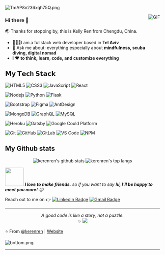 ![TmAP8n236xqh75Q.png](https://i.loli.net/2020/07/13/OiwrC2KRZNPA9cJ.png)

<img align="right" alt="GIF" src="https://raw.githubusercontent.com/haoruilee/haoruilee/master/pic/pusheencode.gif" />


### Hi there 👋 

🌏  Thanks for stopping by, this is Kelly Ren from Chengdu, China. 

- 👩🏻‍💻I am a fullstack web developer based in **Tel Aviv**
- 💬 Ask me about: everything especially about **mindfulness, scuba diving, digital nomad**
- **I** ❤️ **to think, learn, code, and customize everything**

## 𝗠𝘆 𝗧𝗲𝗰h 𝗦𝘁𝗮𝗰𝗸


![HTML5](https://img.shields.io/badge/-HTML5-%23E44D27?style=flat-square&logo=html5&logoColor=ffffff)
![CSS3](https://img.shields.io/badge/-CSS3-%231572B6?style=flat-square&logo=css3)
![JavaScript](https://img.shields.io/badge/-JavaScript-%23F7DF1C?style=flat-square&logo=javascript&logoColor=000000&labelColor=%23F7DF1C&color=%23FFCE5A)
![React](https://img.shields.io/badge/-React-%23282C34?style=flat-square&logo=react)

![Nodejs](https://img.shields.io/badge/node.js%20-%2343853D.svg?&style=flat-square&logo=node.js&logoColor=white)
![Python](https://img.shields.io/badge/-Python-white?style=flat-square&logo=Python)
![Flask](https://img.shields.io/badge/flask-black.svg?&style=flat-square&logo=flask)


![Bootstrap](https://img.shields.io/badge/-Bootstrap-563D7C?style=flat-square&logo=bootstrap)
![Figma](https://img.shields.io/badge/-Figma-%23333333?style=flat-square&logo=figma)
![AntDesign](https://img.shields.io/badge/ant-design?style=flat-square&logo=ant-design)


![MongoDB](https://img.shields.io/badge/-MongoDB-green?style=flat-square&logo=mongodb)
![GraphQL](https://img.shields.io/badge/-GraphQL-E10098?style=flat-square&logo=graphql)
![MySQL](https://img.shields.io/badge/-MySQL-4479A1?style=flat-square&logo=mysql&logoColor=white)



![Heroku](https://img.shields.io/badge/-Heroku-%23007ACC?style=flat-square&logo=heroku&lableColor=4C1E9F)
![Gatsby](https://img.shields.io/badge/-Gatsby-yellow?style=flat-square&logo=gatsby)
![Google Could Platform](https://img.shields.io/badge/-Google_Cloud_Platform-1a73e8?style=flat-square&logo=google-cloud&logoColor=white")


![Git](https://img.shields.io/badge/-Git-%23F05032?style=flat-square&logo=git&logoColor=%23ffffff)
![GitHub](https://img.shields.io/badge/-GitHub-181717?style=flat-square&logo=github)
![GitLab](https://img.shields.io/badge/-GitLab-FCA121?style=flat-square&logo=gitlab)
![VS Code](https://img.shields.io/badge/-VSCode-%23007ACC?style=flat-square&logo=visual-studio-code)
![NPM](https://img.shields.io/badge/-NPM-CB3837?style=flat-square&logo=npm&logoColor=white)

## My Github stats
<p align='center'>
  <img align="center" src="https://github-readme-stats.vercel.app/api?username=kerenren&bg_color=071A2C&icon_color=4194FD&show_icons=true&count_private=true&theme=tokyonight&line_height=27&text_color=FFFFFF" alt="kerenren's github stats"/>

  <img align="center" src="https://github-readme-stats.vercel.app/api/top-langs/?username=oussamabouchikhi&bg_color=071A2C&text_color=FFFFFF" alt="kerenren's top langs"/>
</p>

<img src="https://media.giphy.com/media/LnQjpWaON8nhr21vNW/giphy.gif" width="60"> <em><b>I love to make friends.</b> so if you want to say <b>hi, I'll be happy to meet you more!</b> 😊</em>

Reach out to me on :point_right: [![Linkedin Badge](https://img.shields.io/badge/-Linkedin-4169E1?style=flat-square&logo=Linkedin&logoColor=white&&link=https://www.linkedin.com/in/renkelei/?locale=en_US)](https://www.linkedin.com/in/renkelei/?locale=en_US)
[![Gmail Badge](https://img.shields.io/badge/-Gmail-c14438?style=flat-square&logo=Gmail&logoColor=white&link=mailto:renkelei.kelly@gmail.com)](mailto:renkelei.kelly@gmail.com)

 
---

<p align="center">
  <i>A good code is like a story, not a puzzle.</i><br/>
  ✨  <img src="https://visitor-badge.glitch.me/badge?page_id=krenren.krenren"/>
</p>

⭐️ From [@kerenren](https://github.com/kerenren) | [Website](https://kellyren.gtsb.io/)


![bottom.png](https://i.loli.net/2020/07/12/b3grZD6LFseGuUP.png)


---

